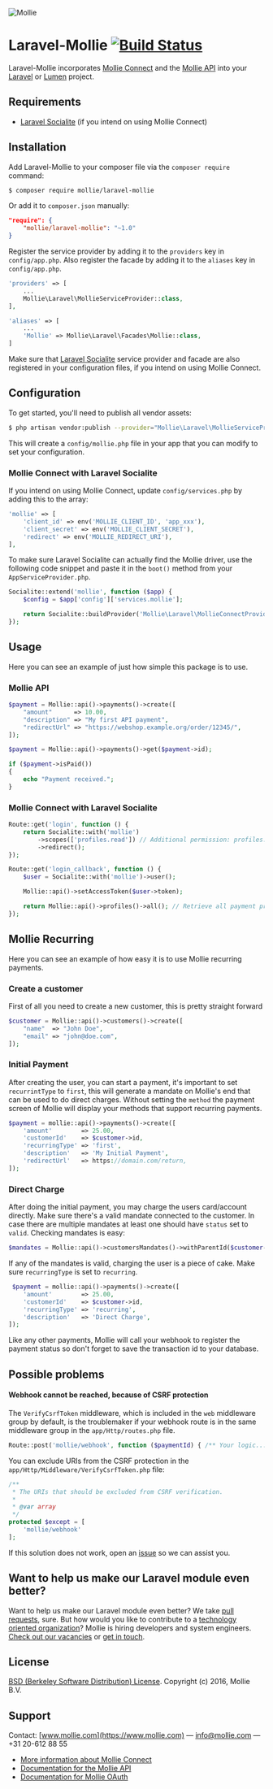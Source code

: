 ![Mollie](https://www.mollie.nl/files/Mollie-Logo-Style-Small.png)

# Laravel-Mollie [![Build Status](https://travis-ci.org/mollie/laravel-mollie.svg?branch=master)](https://travis-ci.org/mollie/laravel-mollie)

Laravel-Mollie incorporates [Mollie Connect](https://www.mollie.com/en/connect) and the [Mollie API](https://www.mollie.com/en/docs/overview) into your [Laravel](https://laravel.com/) or [Lumen](https://lumen.laravel.com/) project.

## Requirements

* [Laravel Socialite](https://github.com/laravel/socialite) (if you intend on using Mollie Connect)

## Installation

Add Laravel-Mollie to your composer file via the `composer require` command:

```bash
$ composer require mollie/laravel-mollie
```

Or add it to `composer.json` manually:

```json
"require": {
    "mollie/laravel-mollie": "~1.0"
}
```

Register the service provider by adding it to the `providers` key in `config/app.php`. Also register the facade by adding it to the `aliases` key in `config/app.php`.

```php
'providers' => [
    ...
    Mollie\Laravel\MollieServiceProvider::class,
],

'aliases' => [
    ...
    'Mollie' => Mollie\Laravel\Facades\Mollie::class,
]
```

Make sure that [Laravel Socialite](https://github.com/laravel/socialite) service provider and facade are also registered in your configuration files, if you intend on using Mollie Connect.

## Configuration

To get started, you'll need to publish all vendor assets:

```bash
$ php artisan vendor:publish --provider="Mollie\Laravel\MollieServiceProvider"
```

This will create a `config/mollie.php` file in your app that you can modify to set your configuration.

### Mollie Connect with Laravel Socialite

If you intend on using Mollie Connect, update `config/services.php` by adding this to the array:

```php
'mollie' => [
    'client_id' => env('MOLLIE_CLIENT_ID', 'app_xxx'),
    'client_secret' => env('MOLLIE_CLIENT_SECRET'),
    'redirect' => env('MOLLIE_REDIRECT_URI'),
],
```

To make sure Laravel Socialite can actually find the Mollie driver, use the following code snippet and paste it in the `boot()` method from your `AppServiceProvider.php`.

```php
Socialite::extend('mollie', function ($app) {
    $config = $app['config']['services.mollie'];

    return Socialite::buildProvider('Mollie\Laravel\MollieConnectProvider', $config);
});
```

## Usage

Here you can see an example of just how simple this package is to use.

### Mollie API

```php
$payment = Mollie::api()->payments()->create([
    "amount"      => 10.00,
    "description" => "My first API payment",
    "redirectUrl" => "https://webshop.example.org/order/12345/",
]);

$payment = Mollie::api()->payments()->get($payment->id);

if ($payment->isPaid())
{
    echo "Payment received.";
}
```

### Mollie Connect with Laravel Socialite

```php
Route::get('login', function () {
    return Socialite::with('mollie')
        ->scopes(['profiles.read']) // Additional permission: profiles.read
        ->redirect();
});

Route::get('login_callback', function () {
    $user = Socialite::with('mollie')->user();

    Mollie::api()->setAccessToken($user->token);

    return Mollie::api()->profiles()->all(); // Retrieve all payment profiles available on the obtained Mollie account
});
```

## Mollie Recurring

Here you can see an example of how easy it is to use Mollie recurring payments.

### Create a customer

First of all you need to create a new customer, this is pretty straight forward

```php
$customer = Mollie::api()->customers()->create([
    "name"  => "John Doe",
    "email" => "john@doe.com",
]);
```

### Initial Payment

After creating the user, you can start a payment, it's important to set `recurrintType` to `first`, this will generate a mandate on Mollie's end that can be used to do direct charges. Without setting the `method` the payment screen of Mollie will display your methods that support recurring payments.

```php
$payment = mollie::api()->payments()->create([
    'amount'        => 25.00,
    'customerId'    => $customer->id,
    'recurringType' => 'first',
    'description'   => 'My Initial Payment',
    'redirectUrl'   => https://domain.com/return,
]);
```

### Direct Charge

After doing the initial payment, you may charge the users card/account directly. Make sure there's a valid mandate connected to the customer. In case there are multiple mandates at least one should have `status` set to `valid`. Checking mandates is easy:

```php
$mandates = Mollie::api()->customersMandates()->withParentId($customer->id)->all();
```

If any of the mandates is valid, charging the user is a piece of cake. Make sure `recurringType` is set to `recurring`.


```php
 $payment = mollie::api()->payments()->create([
    'amount'        => 25.00,
    'customerId'    => $customer->id,
    'recurringType' => 'recurring',
    'description'   => 'Direct Charge',
]);
```

Like any other payments, Mollie will call your webhook to register the payment status so don't forget to save the transaction id to your database.


## Possible problems

#### Webhook cannot be reached, because of CSRF protection

The `VerifyCsrfToken` middleware, which is included in the `web` middleware group by default, is the troublemaker if your webhook route is in the same middleware group in the `app/Http/routes.php` file.

```php
Route::post('mollie/webhook', function ($paymentId) { /** Your logic... */ });
```

You can exclude URIs from the CSRF protection in the `app/Http/Middleware/VerifyCsrfToken.php` file:

```php
/**
 * The URIs that should be excluded from CSRF verification.
 *
 * @var array
 */
protected $except = [
    'mollie/webhook'
];
```

If this solution does not work, open an [issue](https://github.com/mollie/laravel-mollie/issues) so we can assist you.

## Want to help us make our Laravel module even better?

Want to help us make our Laravel module even better? We take [pull requests](https://github.com/mollie/laravel-mollie/pulls?utf8=%E2%9C%93&q=is%3Apr), sure.
But how would you like to contribute to a [technology oriented organization](https://www.mollie.com/nl/blog/post/werken-bij-mollie-als-developer/)? Mollie is hiring developers and system engineers.
[Check out our vacancies](https://www.mollie.com/nl/jobs) or [get in touch](mailto:personeel@mollie.com).

## License

[BSD (Berkeley Software Distribution) License](http://www.opensource.org/licenses/bsd-license.php). Copyright (c) 2016, Mollie B.V.

## Support

Contact: [www.mollie.com](https://www.mollie.com) — info@mollie.com — +31 20-612 88 55

* [More information about Mollie Connect](https://www.mollie.com/en/connect)
* [Documentation for the Mollie API](https://www.mollie.com/en/docs/overview)
* [Documentation for Mollie OAuth](https://www.mollie.com/en/docs/oauth/overview)

